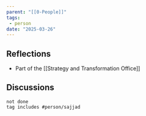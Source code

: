 ```yaml
---
parent: "[[0-People]]"
tags:
 - person
date: "2025-03-26"
---
```

## Reflections
* Part of the [[Strategy and Transformation Office]]
## Discussions
```tasks
not done
tag includes #person/sajjad
```
